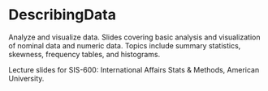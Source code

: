 # DescribingData
Analyze and visualize data. Slides covering basic analysis and visualization of nominal data and numeric data. Topics include summary statistics, skewness, frequency tables, and histograms.

Lecture slides for SIS-600: International Affairs Stats & Methods, American University.
